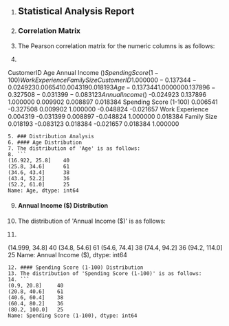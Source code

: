 1. ## Statistical Analysis Report
2. ### Correlation Matrix
3. The Pearson correlation matrix for the numeric columns is as follows:
4. ```
CustomerID  Age  Annual Income ($)  Spending Score (1-100)  Work Experience  Family Size
CustomerID          1.000000 -0.137344          -0.024923                0.006541        0.004319     0.018193
Age                -0.137344  1.000000           0.137896               -0.327508       -0.031399    -0.083123
Annual Income ($)  -0.024923  0.137896           1.000000                0.009902        0.008897     0.018384
Spending Score (1-100)  0.006541 -0.327508           0.009902                1.000000       -0.048824    -0.021657
Work Experience     0.004319 -0.031399           0.008897               -0.048824        1.000000     0.018384
Family Size         0.018193 -0.083123           0.018384               -0.021657        0.018384     1.000000
```
5. ### Distribution Analysis
6. #### Age Distribution
7. The distribution of 'Age' is as follows:
8. ```
(16.922, 25.8]    40
(25.8, 34.6]      61
(34.6, 43.4]      38
(43.4, 52.2]      36
(52.2, 61.0]      25
Name: Age, dtype: int64
```
9. #### Annual Income ($) Distribution
10. The distribution of 'Annual Income ($)' is as follows:
11. ```
(14.999, 34.8]    40
(34.8, 54.6]      61
(54.6, 74.4]      38
(74.4, 94.2]      36
(94.2, 114.0]     25
Name: Annual Income ($), dtype: int64
```
12. #### Spending Score (1-100) Distribution
13. The distribution of 'Spending Score (1-100)' is as follows:
14. ```
(0.9, 20.8]     40
(20.8, 40.6]    61
(40.6, 60.4]    38
(60.4, 80.2]    36
(80.2, 100.0]   25
Name: Spending Score (1-100), dtype: int64
```
